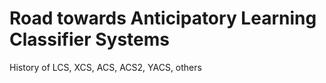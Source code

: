 # Road towards Anticipatory Learning Classifier Systems

History of LCS, XCS, ACS, ACS2, YACS, others
